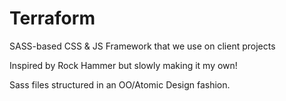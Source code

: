 Terraform
=========

SASS-based CSS & JS Framework that we use on client projects

Inspired by Rock Hammer but slowly making it my own!

Sass files structured in an OO/Atomic Design fashion.
